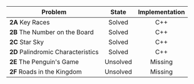 | Problem        | State           | Implementation  |
| ------------- |:---------------:| :--------------:|
| **2A** Key Races | Solved          | C++            |
| **2B** The Number on the Board | Solved          | C++            |
| **2C** Star Sky | Solved          | C++            |
| **2D** Palindromic Characteristics | Solved          | C++            |
| **2E** The Penguin's Game | Unsolved          | Missing            |
| **2F** Roads in the Kingdom | Unsolved          | Missing            |
